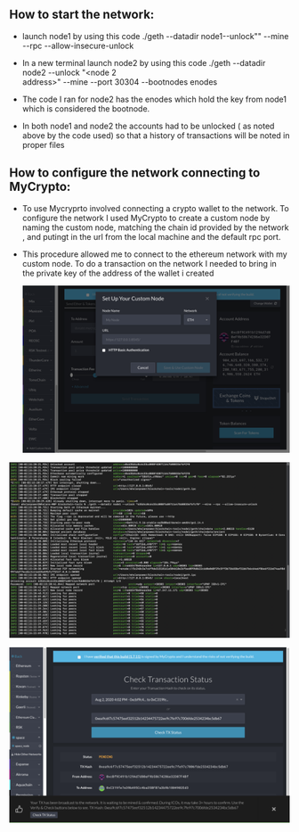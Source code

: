   ## How to start  the  network:
  
* launch node1 by using this code ./geth --datadir
  node1--unlock"<node1 address>" --mine --rpc --allow-insecure-unlock

* In a new terminal launch node2 by using this code ./geth --datadir node2 --unlock "<node 2   
  address>" --mine --port 30304 --bootnodes enodes<node1 address>
 
* The code  I ran for node2 has the enodes which hold the key from node1 which is considered the
   bootnode. 
 
* In both node1 and node2 the accounts had to be unlocked ( as noted above by the code used) so that a
 history of transactions will be noted in  proper files
  

## How to configure the network connecting to MyCrypto:
  
  * To use Mycryprto involved connecting a crypto wallet to the network. To configure the network I used
    MyCrypto to create a custom node by naming the custom node, matching  the chain id  provided by
    the  network , and putingt in the url from the local machine and the default rpc port.
    
    
 * This procedure allowed me to connect to the ethereum network with my custom node. To do a  transaction
   on the network I needed to bring in the private key of the address of the wallet i created

   ![connecting to MYCrypto](https://github.com/wpcesaire/proof-of-authority-project/blob/master/Screen%20Shot%202020-08-02%20at%203.37.06%20PM.png)
 
  ![tx](https://github.com/wpcesaire/proof-of-authority-project/blob/master/Screen%20Shot%202020-08-02%20at%203.40.00%20PM.png)
   

  ![tx](https://github.com/wpcesaire/proof-of-authority-project/blob/master/Screen%20Shot%202020-08-02%20at%204.14.58%20PM.png)


